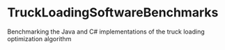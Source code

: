 # TruckLoadingSoftwareBenchmarks
Benchmarking the Java and C# implementations of the truck loading optimization algorithm
